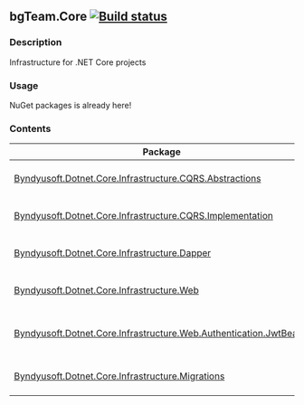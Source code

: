 ## bgTeam.Core [![Build status](https://ci.appveyor.com/api/projects/status/8vkjd74n45hk9v2l?svg=true)](https://ci.appveyor.com/project/razonrus/byndyusoft-dotnet-core-infrastructure)

### Description

Infrastructure for .NET Core projects

### Usage

NuGet packages is already here!

### Contents

Package  | Description | NuGet
--------| -------- | -------- 
[Byndyusoft.Dotnet.Core.Infrastructure.CQRS.Abstractions](https://www.nuget.org/packages/Byndyusoft.Dotnet.Core.Infrastructure.CQRS.Abstractions)  | Abstractions of the CQRS pattern | [![NuGet version](https://badge.fury.io/nu/Byndyusoft.Dotnet.Core.Infrastructure.CQRS.Abstractions.svg)](https://badge.fury.io/nu/Byndyusoft.Dotnet.Core.Infrastructure.CQRS.Abstractions)
[Byndyusoft.Dotnet.Core.Infrastructure.CQRS.Implementation](https://www.nuget.org/packages/Byndyusoft.Dotnet.Core.Infrastructure.CQRS.Implementations) | Implementation of the CQRS pattern | [![NuGet version](https://badge.fury.io/nu/Byndyusoft.Dotnet.Core.Infrastructure.CQRS.Implementations.svg)](https://badge.fury.io/nu/Byndyusoft.Dotnet.Core.Infrastructure.CQRS.Implementations)
[Byndyusoft.Dotnet.Core.Infrastructure.Dapper](https://www.nuget.org/packages/Byndyusoft.Dotnet.Core.Infrastructure.Dapper) | Helpers and extensions for Dapper | [![NuGet version](https://badge.fury.io/nu/Byndyusoft.Dotnet.Core.Infrastructure.Dapper.svg)](https://badge.fury.io/nu/Byndyusoft.Dotnet.Core.Infrastructure.Dapper)
[Byndyusoft.Dotnet.Core.Infrastructure.Web](https://www.nuget.org/packages/Byndyusoft.Dotnet.Core.Infrastructure.Web) | Base classes for WebApi creation | [![NuGet version](https://badge.fury.io/nu/Byndyusoft.Dotnet.Core.Infrastructure.Web.svg)](https://badge.fury.io/nu/Byndyusoft.Dotnet.Core.Infrastructure.Web)
[Byndyusoft.Dotnet.Core.Infrastructure.Web.Authentication.JwtBearer](https://www.nuget.org/packages/Byndyusoft.Dotnet.Core.Infrastructure.Web.Authentication.JwtBearer) | Authentication primitives for Jwt Bearer tokens | [![NuGet version](https://badge.fury.io/nu/Byndyusoft.Dotnet.Core.Infrastructure.Web.Authentication.JwtBearer.svg)](https://badge.fury.io/nu/Byndyusoft.Dotnet.Core.Infrastructure.Web.Authentication.JwtBearer)
[Byndyusoft.Dotnet.Core.Infrastructure.Migrations](https://www.nuget.org/packages/Byndyusoft.Dotnet.Core.Infrastructure.Migrations) | Primitives for environment migration | [![NuGet version](https://badge.fury.io/nu/Byndyusoft.Dotnet.Core.Infrastructure.Migrations.svg)](https://badge.fury.io/nu/Byndyusoft.Dotnet.Core.Infrastructure.Migrations)
